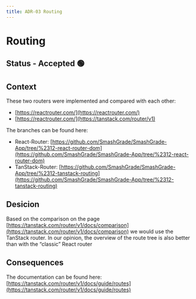 ```yaml
---
title: ADR-03 Routing
---
```


# Routing

## Status - Accepted 🟢

## Context
These two routers were implemented and compared with each other:
- [https://reactrouter.com/](https://reactrouter.com/)
- [https://reactrouter.com/](https://tanstack.com/router/v1)

The branches can be found here:
- React-Router: [https://github.com/SmashGrade/SmashGrade-App/tree/%2312-react-router-dom](https://github.com/SmashGrade/SmashGrade-App/tree/%2312-react-router-dom)
- TanStack-Router: [https://github.com/SmashGrade/SmashGrade-App/tree/%2312-tanstack-routing](https://github.com/SmashGrade/SmashGrade-App/tree/%2312-tanstack-routing)

## Desicion
Based on the comparison on the page [https://tanstack.com/router/v1/docs/comparison](https://tanstack.com/router/v1/docs/comparison) we would use the TanStack router. In our opinion, the overview of the route tree is also better than with the “classic” React router

## Consequences
The documentation can be found here:
[https://tanstack.com/router/v1/docs/guide/routes](https://tanstack.com/router/v1/docs/guide/routes)
